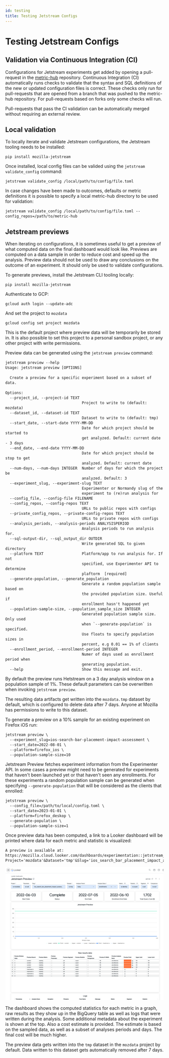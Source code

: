 ```yaml
---
id: testing
title: Testing Jetstream Configs
---
```


# Testing Jetstream Configs

## Validation via Continuous Integration (CI)

Configurations for Jetstream experiments get added by opening a pull-request in the [metric-hub](https://github.com/mozilla/metric-hub/tree/main/jetstream) repository. Continuous Integration (CI) automatically runs checks to validate that the syntax and SQL definitions of the new or updated configuration files is correct. These checks only run for pull-requests that are opened from a branch that was pushed to the metric-hub repository. For pull-requests based on forks only some checks will run.

Pull-requests that pass the CI validation can be automatically merged without requiring an external review.

## Local validation

To locally iterate and validate Jetstream configurations, the Jetstream tooling needs to be installed: 

```
pip install mozilla-jetstream
```

Once installed, local config files can be valided using the `jetstream validate_config` command:

```
jetstream validate_config /local/path/to/config/file.toml
```

In case changes have been made to outcomes, defaults or metric definitions it is possible to specify a local metric-hub directory to be used for validation:

```
jetstream validate_config /local/path/to/config/file.toml --config_repos=/path/to/metric-hub
```

## Jetstream previews

When iterating on configurations, it is sometimes useful to get a preview of what computed data on the final dashboard would look like. Previews are computed on a data sample in order to reduce cost and speed up the analysis. Preview data should not be used to draw any conclusions on the outcome of an experiment. It should only be used to validate configurations.

To generate previews, install the Jetstream CLI tooling locally:

```
pip install mozilla-jetstream
```

Authenticate to GCP:

```
gcloud auth login --update-adc
```

And set the project to `mozdata`

```
gcloud config set project mozdata
```

This is the default project where preview data will be temporarily be stored in. It is also possible to set this project to a personal sandbox project, or any other project with write permissions.

Preview data can be generated using the `jetstream preview` command:

```
jetstream preview --help                  
Usage: jetstream preview [OPTIONS]

  Create a preview for a specific experiment based on a subset of data.

Options:
  --project_id, --project-id TEXT
                                  Project to write to (default: mozdata)
  --dataset_id, --dataset-id TEXT
                                  Dataset to write to (default: tmp)
  --start_date, --start-date YYYY-MM-DD
                                  Date for which project should be started to
                                  get analyzed. Default: current date - 3 days
  --end_date, --end-date YYYY-MM-DD
                                  Date for which project should be stop to get
                                  analyzed. Default: current date
  --num-days, --num-days INTEGER  Number of days for which the project be
                                  analyzed. Default: 3
  --experiment_slug, --experiment-slug TEXT
                                  Experimenter or Normandy slug of the
                                  experiment to (re)run analysis for
  --config_file, --config-file FILENAME
  --config_repos, --config-repos TEXT
                                  URLs to public repos with configs
  --private_config_repos, --private-config-repos TEXT
                                  URLs to private repos with configs
  --analysis_periods, --analysis-periods ANALYSISPERIOD
                                  Analysis periods to run analysis for.
  --sql-output-dir, --sql_output_dir OUTDIR
                                  Write generated SQL to given directory
  --platform TEXT                 Platform/app to run analysis for. If not
                                  specified, use Experimenter API to determine
                                  plaftorm  [required]
  --generate-population, --generate_population
                                  Generate a random population sample based on
                                  the provided population size. Useful if
                                  enrollment hasn't happened yet
  --population-sample-size, --population_sample_size INTEGER
                                  Generated population sample size. Only used
                                  when `--generate-population` is specified.
                                  Use floats to specify population sizes in
                                  percent, e.g 0.01 == 1% of clients
  --enrollment_period, --enrollment-period INTEGER
                                  Numer of days used as enrollment period when
                                  generating population.
  --help                          Show this message and exit.
```

By default the preview runs Hetstream on a 3 day analysis window on a population sample of 1%.
These default parameters can be overwritten when invoking `jetstream preview`.

The resulting data artifacts get written into the `mozdata.tmp` dataset by default, which is configured to delete data after 7 days. Anyone at Mozilla has permissions to write to this dataset.

To generate a preview on a 10% sample for an existing experiment on Firefox iOS run:

```
jetstream preview \
  --experiment_slug=ios-search-bar-placement-impact-assessment \
  --start_date=2022-08-01 \
  --platform=firefox_ios \
  --population-sample-size=10
```

Jetstream Preview fetches experiment information from the Experimenter API.
In some cases a preview might need to be generated for experiments that haven't been launched yet or that haven't seen any enrollments. For these experiments a random population sample can be generated when specifying `--generate-population` that will be considered as the clients that enrolled:

```
jetstream preview \
  --config_file=/path/to/local/config.toml \
  --start_date=2023-01-01 \
  --platform=firefox_deskop \
  --generate-population \
  --population-sample-size=1
```

Once preview data has been computed, a link to a Looker dashboard will be printed where data for each metric and statistic is visualized:

```
A preview is available at: https://mozilla.cloud.looker.com/dashboards/experimentation::jetstream_preview?Project='mozdata'&Dataset='tmp'&Slug='ios_search_bar_placement_impact_assessment'
```

<img src="/img/jetstream/jetstream-preview.png" alt="Jetstream Preview Looker Dashboard" className="img-sm"/>

The dashboard shows the computed statistics for each metric in a graph, raw results as they show up in the BigQuery table as well as logs that were written during the analysis. Some additional metadata about the experiment is shown at the top. Also a cost estimate is provided. The estimate is based on the sampled data, as well as a subset of analyses periods and days. The final cost will be much higher.

The preview data gets written into the `tmp` dataset in the `mozdata` project by default. Data written to this dataset gets automatically removed after 7 days.
